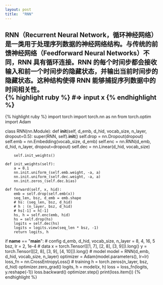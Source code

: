 ```yaml
---
layout: post
title:  "RNN"
---
```


RNN（Recurrent Neural Network，循环神经网络）是一类用于处理序列数据的神经网络结构。与传统的前馈神经网络（Feedforward Neural Networks）不同，RNN 具有循环连接。RNN 的每个时间步都会接收输入和前一个时间步的隐藏状态，并输出当前时间步的隐藏状态。这种结构使得 RNN 能够捕捉序列数据中的时间相关性。  
{% highlight ruby %}
#=> input x
{% endhighlight %}  
---


{% highlight ruby %}
import torch
import torch.nn as nn
from torch.optim import Adam

class RNN(nn.Module):
    def __init__(self, d_emb, d_hid, vocab_size, n_layer, dropout=0.5):
        super(RNN, self).__init__()
        self.drop = nn.Dropout(dropout)
        self.emb = nn.Embedding(vocab_size, d_emb)
        self.enc = nn.RNN(d_emb, d_hid, n_layer, dropout=dropout)
        self.dec = nn.Linear(d_hid, vocab_size)

        self.init_weights()

    def init_weights(self):
        a = 0.1
        nn.init.uniform_(self.emb.weight, -a, a)
        nn.init.uniform_(self.dec.weight, -a, a)
        nn.init.zeros_(self.dec.bias)

    def forward(self, x, hid):
        emb = self.drop(self.emb(x))
        seq_len, bsz, d_emb = emb.shape
        # hs: (seq_len, bsz, d_hid)
        # h : (n_layer, bsz, d_hid)
        # hs[-1] = h[-1]
        hs, h = self.enc(emb, hid)
        hs = self.drop(hs)
        logits = self.dec(hs)
        logits = logits.view(seq_len * bsz, -1)
        return logits, h


if __name__ == "__main__":
    # config
    d_emb, d_hid, vocab_size, n_layer = 8, 4, 16, 5
    bsz, lr = 2, 1e-4
    # data
    x = torch.Tensor([[1, 7],
                      [2, 8],
                      [3, 9]]).long()
    y = torch.Tensor([[2, 8],
                      [3, 9],
                      [4, 10]]).long()
    # model
    model = RNN(d_emb, d_hid, vocab_size, n_layer)
    optimizer = Adam(model.parameters(), lr=lr)
    loss_fn = nn.CrossEntropyLoss()
    # training
    h = torch.zeros(n_layer, bsz, d_hid)
    optimizer.zero_grad()
    logits, h = model(x, h)
    loss = loss_fn(logits, y.reshape(-1))
    loss.backward()
    optimizer.step()
    print(loss.item())
{% endhighlight %}  